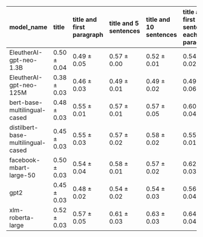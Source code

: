 | model_name                         | title           | title and first paragraph   | title and 5 sentences   | title and 10 sentences   | title and first sentence each paragraph   | raw text            |
|:-----------------------------------|:----------------|:----------------------------|:------------------------|:-------------------------|:------------------------------------------|:--------------------|
| EleutherAI-gpt-neo-1.3B            | 0.50 $\pm$ 0.04 | 0.49 $\pm$ 0.05             | 0.57 $\pm$ 0.00         | 0.52 $\pm$ 0.01          | 0.54 $\pm$ 0.02                           | 0.50 $\pm$ 0.01     |
| EleutherAI-gpt-neo-125M            | 0.38 $\pm$ 0.03 | 0.46 $\pm$ 0.03             | 0.49 $\pm$ 0.01         | 0.49 $\pm$ 0.02          | 0.49 $\pm$ 0.06                           | 0.43 $\pm$ 0.03     |
| bert-base-multilingual-cased       | 0.48 $\pm$ 0.03 | 0.55 $\pm$ 0.01             | 0.57 $\pm$ 0.01         | 0.57 $\pm$ 0.05          | 0.60 $\pm$ 0.04                           | 0.60 $\pm$ 0.01     |
| distilbert-base-multilingual-cased | 0.45 $\pm$ 0.03 | 0.55 $\pm$ 0.03             | 0.57 $\pm$ 0.02         | 0.58 $\pm$ 0.02          | 0.55 $\pm$ 0.01                           | 0.59 $\pm$ 0.01     |
| facebook-mbart-large-50            | 0.50 $\pm$ 0.03 | 0.54 $\pm$ 0.04             | 0.58 $\pm$ 0.01         | 0.57 $\pm$ 0.02          | 0.62 $\pm$ 0.03                           | 0.64 $\pm$ 0.03     |
| gpt2                               | 0.45 $\pm$ 0.03 | 0.48 $\pm$ 0.02             | 0.54 $\pm$ 0.02         | 0.54 $\pm$ 0.03          | 0.56 $\pm$ 0.04                           | 0.57 $\pm$ 0.01     |
| xlm-roberta-large                  | 0.52 $\pm$ 0.03 | 0.57 $\pm$ 0.05             | 0.61 $\pm$ 0.03         | 0.63 $\pm$ 0.03          | 0.64 $\pm$ 0.04                           | **0.67 $\pm$ 0.03** |